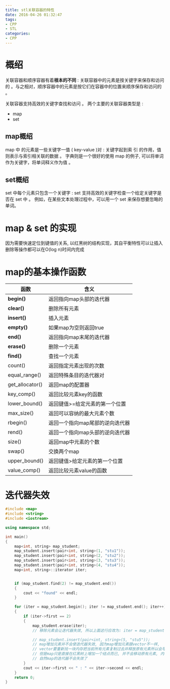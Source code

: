 ```yaml
---
title: stl关联容器的特性
date: 2016-04-26 01:32:47
tags:
- CPP
- STL
categories:
- CPP
---
```


# 概绍

关联容器和顺序容器有着**根本的不同** : 关联容器中的元素是按关键字来保存和访问的 。与之相对，顺序容器中的元素是按它们在容器中的位置来顺序保存和访问的 。

关联容器支持高效的关键字查找和访问 。 
两个主要的关联容器类型是 : 

- map 
- set

## map概绍

map 中 的元素是一些关键字一值 ( key-value )对 : 关键字起到索 引 的作用，值则表示与索引相关联的数据 。 
字典则是一个很好的使用 map 的例子, 可以将单词作为关键字，将单词释义作为值 。

## set概绍

set 中每个元素只包含一个关键字 : set 支持高效的关键字检查一个给定关键字是否在 set 中 。
例如，在某些文本处理过程中，可以用一个 set 来保存想要忽略的单词。

<!-- more -->

# **map & set 的实现**

因为需要快速定位到键值的关系, 以红黑树的结构实现，其自平衡特性可以让插入删除等操作都可以在O(log n)时间内完成



# map的基本操作函数

| 函数 | 含义
| --- | ---- |
| **begin()** | 返回指向map头部的迭代器
| **clear()** | 删除所有元素
| **insert()** | 插入元素
| **empty()** | 如果map为空则返回true
| **end()** | 返回指向map末尾的迭代器
| **erase()** | 删除一个元素
| **find()** | 查找一个元素
|count() | 返回指定元素出现的次数
|equal_range() | 返回特殊条目的迭代器对
|get_allocator() | 返回map的配置器
|key_comp() | 返回比较元素key的函数
|lower_bound() | 返回键值>=给定元素的第一个位置
|max_size() | 返回可以容纳的最大元素个数
|rbegin() | 返回一个指向map尾部的逆向迭代器
|rend() | 返回一个指向map头部的逆向迭代器
|size() | 返回map中元素的个数
|swap() | 交换两个map
|upper_bound() | 返回键值>给定元素的第一个位置
|value_comp() | 返回比较元素value的函数

# 迭代器失效

``` c++
#include <map>
#include <string>
#include <iostream>

using namespace std;

int main()
{
	map<int, string> map_student;
	map_student.insert(pair<int, string>(1, "stu1"));
	map_student.insert(pair<int, string>(2, "stu2"));
	map_student.insert(pair<int, string>(3, "stu3"));
	map_student.insert(pair<int, string>(4, "stu4"));
	map<int, string>::iterator iter;


	if (map_student.find(2) != map_student.end())
	{
		cout << "found" << endl;
	}

	for (iter = map_student.begin(); iter != map_student.end(); iter++)
	{
		if (iter->first == 2)
		{
			map_student.erase(iter); 
			// 移除元素会让迭代器失效, 所以上面这行应改为: iter = map_student.erase(iter);

			// map_student.insert(pair<int, string>(5, "stu5")); 
			// map增加元素并不会使迭代器失效, 因为map增加元素跟vector不一样, 
			// vector要重新找一块内存把当前所有元素复制过去并释放原有元素所以会导致vector的迭代器失效, 
			// 但是map只是直接在红黑树上增加一个结点而已, 并不会移动原有元素, 内存没动, 
			// 自然map的迭代器不会失效了
		}
		cout << iter->first << " : " << iter->second << endl;
	}
	return 0;
}
```